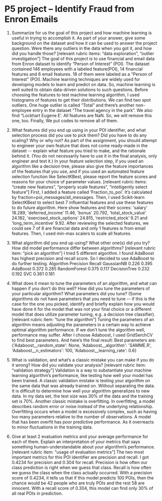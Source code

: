 # P5 project – Identify Fraud from Enron Emails
1.	Summarize for us the goal of this project and how machine learning is useful in trying to accomplish it. As part of your answer, give some background on the dataset and how it can be used to answer the project question. Were there any outliers in the data when you got it, and how did you handle those?  [relevant rubric items: “data exploration”, “outlier investigation”]
The goal of this project is to use financial and email data from Enron dataset to identify “Person of Interest” (POI). The dataset contained 146 employees with a labeled feature(POI), 14 financial features and 6 email features. 18 of them were labeled as a “Person of Interest” (POI). Machine learning techniques are widely used for developing models to learn and predict on data. So, machine learning is well suited to obtain data-driven solutions to such questions. Before choosing the features to test machine learning algorithm, I used histograms of features to get their distributions. We can find two spot outliers. One huge outlier is called “Total” and there’s another non-employee entry in the dataset “The travel agency in the park”. We also find “Lockhart Eugene E’. All features are NaN. So, we will remove this one, too. Finally, We put codes to remove all of them.
2.	What features did you end up using in your POI identifier, and what selection process did you use to pick them? Did you have to do any scaling? Why or why not? As part of the assignment, you should attempt to engineer your own feature that does not come ready-made in the dataset -- explain what feature you tried to make, and the rationale behind it. (You do not necessarily have to use it in the final analysis, only engineer and test it.) In your feature selection step, if you used an algorithm like a decision tree, please also give the feature importances of the features that you use, and if you used an automated feature selection function like SelectKBest, please report the feature scores and reasons for your choice of parameter values.  [relevant rubric items: “create new features”, “properly scale features”, “intelligently select feature”]
First, I added a feature called ‘Fraction_to_poi’. It’s calculated by fraction=poi_messages/all_messages. Then, I used Scikit-learn SelectKBest to select best 7 influential features and use these features to do future algorithm. Here show features and their scores:  'salary' 18.289, 'deferred_income’ 11.46, 'bonus' 20.792, 'total_stock_value' 24.182, 'exercised_stock_options' 24.815, ‘restricted_stock’ 9.21 and ‘long_term_incentive’ 9.92. After reviewing the selected features, we could see 7 of 8 are financial data and only 1 features is from email features. Then, I used min-max scalers to scale all features.
3.	What algorithm did you end up using? What other one(s) did you try? How did model performance differ between algorithms?  [relevant rubric item: “pick an algorithm”]
I tried 5 different algorithm. I found AdaBoost has highest precision and recall score. So I decided to use AdaBoost to do further testing.
Algorithm	Precision	Recall
GaussianNB	0.226	0.395
AdaBoost	0.372	0.285
RandomForest	0.375	0.117
DecisionTree	0.232	0.192
SVC	0.361	0.181

4.	What does it mean to tune the parameters of an algorithm, and what can happen if you don’t do this well?  How did you tune the parameters of your particular algorithm? What parameters did you tune? (Some algorithms do not have parameters that you need to tune -- if this is the case for the one you picked, identify and briefly explain how you would have done it for the model that was not your final choice or a different model that does utilize parameter tuning, e.g. a decision tree classifier).  [relevant rubric item: “tune the algorithm”]
Tuning the parameters of an algorithm means adjusting the parameters in a certain way to achieve optimal algorithm performance. If we don’t tune the algorithm well, performance may suffer. After I choose Adaboost, I used GridSerchCV to find best parameters. And here’s the final result:
Best parameters are:  {'Adaboost__random_state': None, 'Adaboost__algorithm': 'SAMME.R', 'Adaboost__n_estimators': 100, 'Adaboost__learning_rate': 0.6} 
5.	What is validation, and what’s a classic mistake you can make if you do it wrong? How did you validate your analysis?  [relevant rubric item: “validation strategy”]
Validation is a way to substantiate your machine learning algorithm’s performance, like testing how well your model has been trained. A classic validation mistake is testing your algorithm on the same data that was already trained on. Without separating the data. It is difficult to determine how well your algorithm generalizes to new data. In my data set, the test size was 30% of the data and the training set is 70%.
Another classic mistake is overfitting. In overfitting, a model describes random error or noise instead of the underlying relationship. Overfitting occurs when a model is excessively complex, such as having too many parameters relative to the number of observations. A model that has been overfit has poor predictive performance. As it overreacts to minor fluctuations in the training data.
6.	Give at least 2 evaluation metrics and your average performance for each of them.  Explain an interpretation of your metrics that says something human-understandable about your algorithm’s performance. [relevant rubric item: “usage of evaluation metrics”]
The two most important metrics for this POI identifier are precision and recall. I got 0.4234 for precision and 0.304 for recall. Precision is how often our class prediction is right when we guess that class. Recall is how often we guess the class when the class actually occurred. With a precision score of 0.4234, it tells us that if this model predicts 100 POIs, then the chance would be 42 people who are truly POIs and the rest 58 are innocent. With a recall score of 0.304, this model can find only 30% of all real POIs in prediction.


